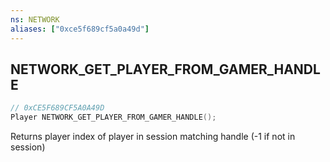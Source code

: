 ```yaml
---
ns: NETWORK
aliases: ["0xce5f689cf5a0a49d"]
---
```

## NETWORK_GET_PLAYER_FROM_GAMER_HANDLE

```c
// 0xCE5F689CF5A0A49D
Player NETWORK_GET_PLAYER_FROM_GAMER_HANDLE();
```

Returns player index of player in session matching handle (-1 if not in session)

